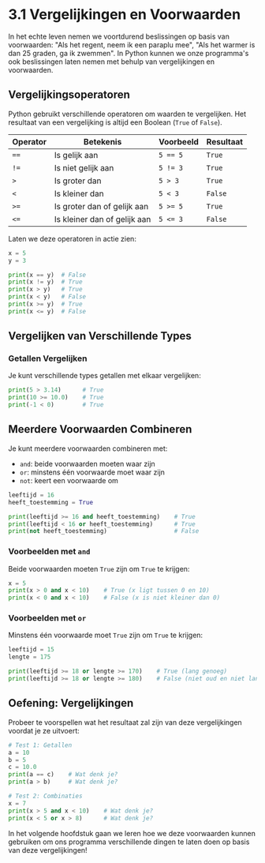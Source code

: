 # 3.1 Vergelijkingen en Voorwaarden

In het echte leven nemen we voortdurend beslissingen op basis van voorwaarden: "Als het regent, neem ik een paraplu mee", "Als het warmer is dan 25 graden, ga ik zwemmen". In Python kunnen we onze programma's ook beslissingen laten nemen met behulp van vergelijkingen en voorwaarden.

## Vergelijkingsoperatoren

Python gebruikt verschillende operatoren om waarden te vergelijken. Het resultaat van een vergelijking is altijd een Boolean (`True` of `False`).

| Operator | Betekenis | Voorbeeld | Resultaat |
|----------|-----------|-----------|-----------|
| `==` | Is gelijk aan | `5 == 5` | `True` |
| `!=` | Is niet gelijk aan | `5 != 3` | `True` |
| `>` | Is groter dan | `5 > 3` | `True` |
| `<` | Is kleiner dan | `5 < 3` | `False` |
| `>=` | Is groter dan of gelijk aan | `5 >= 5` | `True` |
| `<=` | Is kleiner dan of gelijk aan | `5 <= 3` | `False` |

Laten we deze operatoren in actie zien:

```python
x = 5
y = 3

print(x == y)  # False
print(x != y)  # True
print(x > y)   # True
print(x < y)   # False
print(x >= y)  # True
print(x <= y)  # False
```


<codapi-snippet sandbox="python" editor="basic"></codapi-snippet>

## Vergelijken van Verschillende Types

### Getallen Vergelijken

Je kunt verschillende types getallen met elkaar vergelijken:

```python
print(5 > 3.14)      # True
print(10 >= 10.0)    # True
print(-1 < 0)        # True
```

<codapi-snippet sandbox="python" editor="basic"></codapi-snippet>

## Meerdere Voorwaarden Combineren

Je kunt meerdere voorwaarden combineren met:
- `and`: beide voorwaarden moeten waar zijn
- `or`: minstens één voorwaarde moet waar zijn
- `not`: keert een voorwaarde om

```python
leeftijd = 16
heeft_toestemming = True

print(leeftijd >= 16 and heeft_toestemming)    # True
print(leeftijd < 16 or heeft_toestemming)      # True
print(not heeft_toestemming)                   # False
```

<codapi-snippet sandbox="python" editor="basic"></codapi-snippet>

### Voorbeelden met `and`

Beide voorwaarden moeten `True` zijn om `True` te krijgen:

```python
x = 5
print(x > 0 and x < 10)    # True (x ligt tussen 0 en 10)
print(x < 0 and x < 10)    # False (x is niet kleiner dan 0)
```

<codapi-snippet sandbox="python" editor="basic"></codapi-snippet>

### Voorbeelden met `or`

Minstens één voorwaarde moet `True` zijn om `True` te krijgen:

```python
leeftijd = 15
lengte = 175

print(leeftijd >= 18 or lengte >= 170)    # True (lang genoeg)
print(leeftijd >= 18 or lengte >= 180)    # False (niet oud en niet lang genoeg)
```

<codapi-snippet sandbox="python" editor="basic"></codapi-snippet>

## Oefening: Vergelijkingen

Probeer te voorspellen wat het resultaat zal zijn van deze vergelijkingen voordat je ze uitvoert:

```python
# Test 1: Getallen
a = 10
b = 5
c = 10.0
print(a == c)    # Wat denk je?
print(a > b)     # Wat denk je?

# Test 2: Combinaties
x = 7
print(x > 5 and x < 10)    # Wat denk je?
print(x < 5 or x > 8)      # Wat denk je?
```

<codapi-snippet sandbox="python" editor="basic"></codapi-snippet>

In het volgende hoofdstuk gaan we leren hoe we deze voorwaarden kunnen gebruiken om ons programma verschillende dingen te laten doen op basis van deze vergelijkingen!
